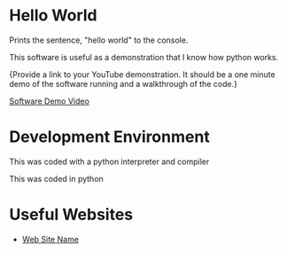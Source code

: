 # Hello World


Prints the sentence, "hello world" to the console.

This software is useful as a demonstration that I know how python works.

{Provide a link to your YouTube demonstration.  It should be a one minute demo of the software running and a walkthrough of the code.}

[Software Demo Video](http://youtube.link.goes.here)

# Development Environment

This was coded with a python interpreter and compiler

This was coded in python

# Useful Websites

* [Web Site Name](https://realpython.com/python-print/)
